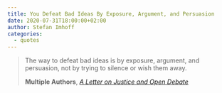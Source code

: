 ```yaml
---
title: You Defeat Bad Ideas By Exposure, Argument, and Persuasion
date: 2020-07-31T18:00:00+02:00
author: Stefan Imhoff
categories:
  - quotes
---
```


> The way to defeat bad ideas is by exposure, argument, and persuasion, not by trying to silence or wish them away.
>
> **Multiple Authors**, _[A Letter on Justice and Open Debate](https://harpers.org/a-letter-on-justice-and-open-debate/)_
